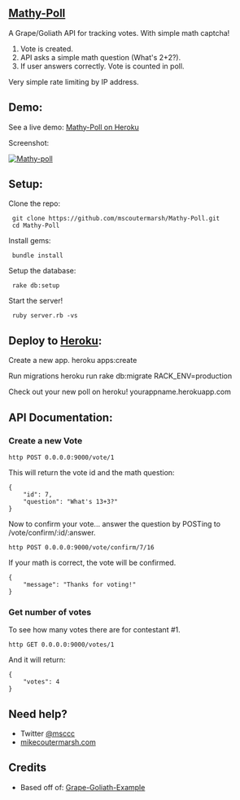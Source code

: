 [Mathy-Poll](https://github.com/mscoutermarsh/Mathy-Poll)
-----
A Grape/Goliath API for tracking votes. With simple math captcha! 

1. Vote is created.
2. API asks a simple math question (What's 2+2?).
3. If user answers correctly. Vote is counted in poll.

Very simple rate limiting by IP address.

Demo:
-----
See a live demo: [Mathy-Poll on Heroku](http://mathy-poll.herokuapp.com/)

Screenshot:

[![Mathy-poll](https://dl.dropbox.com/u/18216283/blog/mathy-poll.jpg)](http://mathy-poll.herokuapp.com/)

Setup:
------
Clone the repo:

     git clone https://github.com/mscoutermarsh/Mathy-Poll.git
     cd Mathy-Poll

Install gems:

     bundle install

Setup the database:

     rake db:setup

Start the server!

     ruby server.rb -vs

Deploy to [Heroku](http://heroku.com):
------
Create a new app.
    heroku apps:create 

Run migrations
    heroku run rake db:migrate RACK_ENV=production

Check out your new poll on heroku!
    yourappname.herokuapp.com

API Documentation:
------

### Create a new Vote

    http POST 0.0.0.0:9000/vote/1

This will return the vote id and the math question:

    {
        "id": 7, 
        "question": "What's 13+3?"
    }

Now to confirm your vote... answer the question by POSTing to /vote/confirm/:id/:answer.

    http POST 0.0.0.0:9000/vote/confirm/7/16

If your math is correct, the vote will be confirmed.

    {
        "message": "Thanks for voting!"
    }

### Get number of votes
To see how many votes there are for contestant #1.

    http GET 0.0.0.0:9000/votes/1

And it will return:

    {
        "votes": 4
    }


Need help?
---------
+ Twitter [@msccc](http://twitter.com/mscccc "@mscccc") 
+ [mikecoutermarsh.com](http://mikecoutermarsh.com/ "mikecoutermarsh") 

Credits
-------
+ Based off of: [Grape-Goliath-Example](https://github.com/djones/grape-goliath-example)